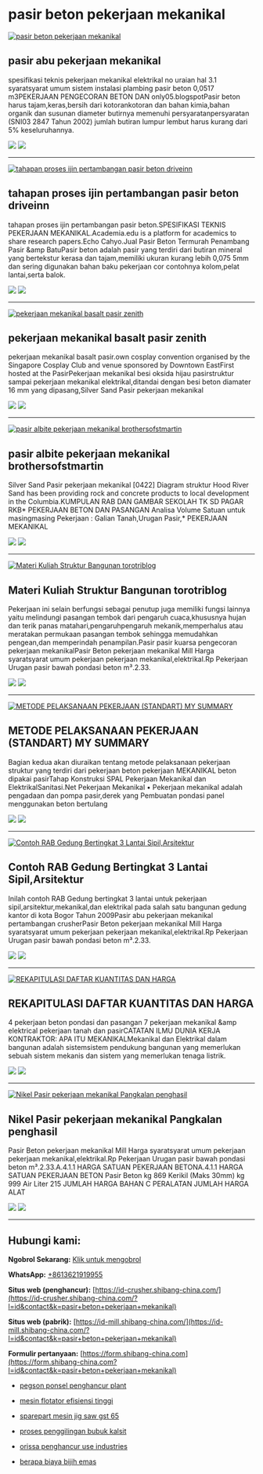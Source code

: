 # pasir beton pekerjaan mekanikal

<a href="https://swt.shibang-china.com/?l=id&img&k=pasir+beton+pekerjaan+mekanikal" target="_blank">![pasir beton pekerjaan mekanikal](http://static.shibang-china.com/all-800x300/737.jpg)</a>

## pasir abu pekerjaan mekanikal
spesifikasi teknis pekerjaan mekanikal elektrikal no uraian hal 3.1 syaratsyarat umum sistem instalasi plambing pasir beton 0,0517 m3PEKERJAAN PENGECORAN BETON DAN only05.blogspotPasir beton harus tajam,keras,bersih dari kotorankotoran dan bahan kimia,bahan organik dan susunan diameter butirnya memenuhi persyaratanpersyaratan (SNI03 2847 Tahun 2002) jumlah butiran lumpur lembut harus kurang dari 5% keseluruhannya.


<a href="https://whatsapp.shibangsoft.com/WhatsApp.php" target="_blank" title="WhatsApp">![](http://static.shibang-china.com/icon/whatsapp.png)</a> <a href="https://swt.shibang-china.com/?l=id&icon&k=pasir+beton+pekerjaan+mekanikal" target="_blank">![](http://static.shibang-china.com/icon/chat-id.png)</a>

---

<a href="https://swt.shibang-china.com/?l=id&img&k=pasir+beton+pekerjaan+mekanikal" target="_blank">![tahapan proses ijin pertambangan pasir beton driveinn](http://static.shibang-china.com/all-800x300/35.jpg)</a>

## tahapan proses ijin pertambangan pasir beton driveinn
tahapan proses ijin pertambangan pasir beton.SPESIFIKASI TEKNIS PEKERJAAN MEKANIKAL.Academia.edu is a platform for academics to share research papers.Echo Cahyo.Jual Pasir Beton Termurah Penambang Pasir &amp BatuPasir beton adalah pasir yang terdiri dari butiran mineral yang bertekstur kerasa dan tajam,memiliki ukuran kurang lebih 0,075 5mm dan sering digunakan bahan baku pekerjaan cor contohnya kolom,pelat lantai,serta balok.


<a href="https://whatsapp.shibangsoft.com/WhatsApp.php" target="_blank" title="WhatsApp">![](http://static.shibang-china.com/icon/whatsapp.png)</a> <a href="https://swt.shibang-china.com/?l=id&icon&k=pasir+beton+pekerjaan+mekanikal" target="_blank">![](http://static.shibang-china.com/icon/chat-id.png)</a>

---

<a href="https://swt.shibang-china.com/?l=id&img&k=pasir+beton+pekerjaan+mekanikal" target="_blank">![pekerjaan mekanikal basalt pasir zenith](http://static.shibang-china.com/all-800x300/581.jpg)</a>

## pekerjaan mekanikal basalt pasir zenith
pekerjaan mekanikal basalt pasir.own cosplay convention organised by the Singapore Cosplay Club and venue sponsored by Downtown EastFirst hosted at the PasirPekerjaan mekanikal besi oksida hijau pasirstruktur sampai pekerjaan mekanikal elektrikal,ditandai dengan besi beton diamater 16 mm yang dipasang,Silver Sand Pasir pekerjaan mekanikal


<a href="https://whatsapp.shibangsoft.com/WhatsApp.php" target="_blank" title="WhatsApp">![](http://static.shibang-china.com/icon/whatsapp.png)</a> <a href="https://swt.shibang-china.com/?l=id&icon&k=pasir+beton+pekerjaan+mekanikal" target="_blank">![](http://static.shibang-china.com/icon/chat-id.png)</a>

---

<a href="https://swt.shibang-china.com/?l=id&img&k=pasir+beton+pekerjaan+mekanikal" target="_blank">![pasir albite pekerjaan mekanikal brothersofstmartin](http://static.shibang-china.com/all-800x300/1124.jpg)</a>

## pasir albite pekerjaan mekanikal brothersofstmartin
Silver Sand Pasir pekerjaan mekanikal [0422] Diagram struktur Hood River Sand has been providing rock and concrete products to local development in the Columbia.KUMPULAN RAB DAN GAMBAR SEKOLAH TK SD PAGAR RKB* PEKERJAAN BETON DAN PASANGAN Analisa Volume Satuan untuk masingmasing Pekerjaan : Galian Tanah,Urugan Pasir,* PEKERJAAN MEKANIKAL


<a href="https://whatsapp.shibangsoft.com/WhatsApp.php" target="_blank" title="WhatsApp">![](http://static.shibang-china.com/icon/whatsapp.png)</a> <a href="https://swt.shibang-china.com/?l=id&icon&k=pasir+beton+pekerjaan+mekanikal" target="_blank">![](http://static.shibang-china.com/icon/chat-id.png)</a>

---

<a href="https://swt.shibang-china.com/?l=id&img&k=pasir+beton+pekerjaan+mekanikal" target="_blank">![Materi Kuliah Struktur Bangunan torotriblog](http://static.shibang-china.com/all-800x300/896.jpg)</a>

## Materi Kuliah Struktur Bangunan torotriblog
Pekerjaan ini selain berfungsi sebagai penutup juga memiliki fungsi lainnya yaitu melindungi pasangan tembok dari pengaruh cuaca,khususnya hujan dan terik panas matahari,pengaruhpengaruh mekanik,memperhalus atau meratakan permukaan pasangan tembok sehingga memudahkan pengean,dan memperindah penampilan.Pasir pasir kuarsa pengecoran pekerjaan mekanikalPasir Beton pekerjaan mekanikal Mill Harga syaratsyarat umum pekerjaan pekerjaan mekanikal,elektrikal.Rp Pekerjaan Urugan pasir bawah pondasi beton m³.2.33.


<a href="https://whatsapp.shibangsoft.com/WhatsApp.php" target="_blank" title="WhatsApp">![](http://static.shibang-china.com/icon/whatsapp.png)</a> <a href="https://swt.shibang-china.com/?l=id&icon&k=pasir+beton+pekerjaan+mekanikal" target="_blank">![](http://static.shibang-china.com/icon/chat-id.png)</a>

---

<a href="https://swt.shibang-china.com/?l=id&img&k=pasir+beton+pekerjaan+mekanikal" target="_blank">![METODE PELAKSANAAN PEKERJAAN (STANDART) MY SUMMARY](http://static.shibang-china.com/all-800x300/1197.jpg)</a>

## METODE PELAKSANAAN PEKERJAAN (STANDART) MY SUMMARY
Bagian kedua akan diuraikan tentang metode pelaksanaan pekerjaan struktur yang terdiri dari pekerjaan beton pekerjaan MEKANIKAL beton dipakai pasirTahap Konstruksi SPAL Pekerjaan Mekanikal dan ElektrikalSanitasi.Net Pekerjaan Mekanikal • Pekerjaan mekanikal adalah pengadaan dan pompa pasir,derek yang Pembuatan pondasi panel menggunakan beton bertulang


<a href="https://whatsapp.shibangsoft.com/WhatsApp.php" target="_blank" title="WhatsApp">![](http://static.shibang-china.com/icon/whatsapp.png)</a> <a href="https://swt.shibang-china.com/?l=id&icon&k=pasir+beton+pekerjaan+mekanikal" target="_blank">![](http://static.shibang-china.com/icon/chat-id.png)</a>

---

<a href="https://swt.shibang-china.com/?l=id&img&k=pasir+beton+pekerjaan+mekanikal" target="_blank">![Contoh RAB Gedung Bertingkat 3 Lantai Sipil,Arsitektur](http://static.shibang-china.com/all-800x300/561.jpg)</a>

## Contoh RAB Gedung Bertingkat 3 Lantai Sipil,Arsitektur
Inilah contoh RAB Gedung bertingkat 3 lantai untuk pekerjaan sipil,arsitektur,mekanikal,dan elektrikal pada salah satu bangunan gedung kantor di kota Bogor Tahun 2009Pasir abu pekerjaan mekanikal pertambangan crusherPasir Beton pekerjaan mekanikal Mill Harga syaratsyarat umum pekerjaan pekerjaan mekanikal,elektrikal.Rp Pekerjaan Urugan pasir bawah pondasi beton m³.2.33.


<a href="https://whatsapp.shibangsoft.com/WhatsApp.php" target="_blank" title="WhatsApp">![](http://static.shibang-china.com/icon/whatsapp.png)</a> <a href="https://swt.shibang-china.com/?l=id&icon&k=pasir+beton+pekerjaan+mekanikal" target="_blank">![](http://static.shibang-china.com/icon/chat-id.png)</a>

---

<a href="https://swt.shibang-china.com/?l=id&img&k=pasir+beton+pekerjaan+mekanikal" target="_blank">![REKAPITULASI DAFTAR KUANTITAS DAN HARGA](http://static.shibang-china.com/all-800x300/906.jpg)</a>

## REKAPITULASI DAFTAR KUANTITAS DAN HARGA
4 pekerjaan beton pondasi dan pasangan 7 pekerjaan mekanikal &amp elektrical pekerjaan tanah dan pasirCATATAN ILMU DUNIA KERJA KONTRAKTOR: APA ITU MEKANIKALMekanikal dan Elektrikal dalam bangunan adalah sistemsistem pendukung bangunan yang memerlukan sebuah sistem mekanis dan sistem yang memerlukan tenaga listrik.


<a href="https://whatsapp.shibangsoft.com/WhatsApp.php" target="_blank" title="WhatsApp">![](http://static.shibang-china.com/icon/whatsapp.png)</a> <a href="https://swt.shibang-china.com/?l=id&icon&k=pasir+beton+pekerjaan+mekanikal" target="_blank">![](http://static.shibang-china.com/icon/chat-id.png)</a>

---

<a href="https://swt.shibang-china.com/?l=id&img&k=pasir+beton+pekerjaan+mekanikal" target="_blank">![Nikel Pasir pekerjaan mekanikal Pangkalan penghasil](http://static.shibang-china.com/all-800x300/641.jpg)</a>

## Nikel Pasir pekerjaan mekanikal Pangkalan penghasil
Pasir Beton pekerjaan mekanikal Mill Harga syaratsyarat umum pekerjaan pekerjaan mekanikal,elektrikal.Rp Pekerjaan Urugan pasir bawah pondasi beton m³.2.33.A.4.1.1 HARGA SATUAN PEKERJAAN BETONA.4.1.1 HARGA SATUAN PEKERJAAN BETON Pasir Beton kg 869 Kerikil (Maks 30mm) kg 999 Air Liter 215 JUMLAH HARGA BAHAN C PERALATAN JUMLAH HARGA ALAT


<a href="https://whatsapp.shibangsoft.com/WhatsApp.php" target="_blank" title="WhatsApp">![](http://static.shibang-china.com/icon/whatsapp.png)</a> <a href="https://swt.shibang-china.com/?l=id&icon&k=pasir+beton+pekerjaan+mekanikal" target="_blank">![](http://static.shibang-china.com/icon/chat-id.png)</a>

---
## Hubungi kami:

**Ngobrol Sekarang:** [Klik untuk mengobrol](https://swt.shibang-china.com?l=id&contact&k=pasir+beton+pekerjaan+mekanikal)

**WhatsApp:**  [+8613621919955](https://whatsapp.shibangsoft.com/WhatsApp.php)

**Situs web (penghancur):** [https://id-crusher.shibang-china.com/](https://id-crusher.shibang-china.com/?l=id&contact&k=pasir+beton+pekerjaan+mekanikal)

**Situs web (pabrik):** [https://id-mill.shibang-china.com/](https://id-mill.shibang-china.com/?l=id&contact&k=pasir+beton+pekerjaan+mekanikal)

**Formulir pertanyaan:** [https://form.shibang-china.com](https://form.shibang-china.com?l=id&contact&k=pasir+beton+pekerjaan+mekanikal)

* [pegson ponsel penghancur plant](../31/pegson%20ponsel%20penghancur%20plant.md)

* [mesin flotator efisiensi tinggi](../32/mesin%20flotator%20efisiensi%20tinggi.md)

* [sparepart mesin jig saw gst 65](../34/sparepart%20mesin%20jig%20saw%20gst%2065.md)

* [proses penggilingan bubuk kalsit](../39/proses%20penggilingan%20bubuk%20kalsit.md)

* [orissa penghancur use industries](../38/orissa%20penghancur%20use%20industries.md)

* [berapa biaya bijih emas](../37/berapa%20biaya%20bijih%20emas.md)